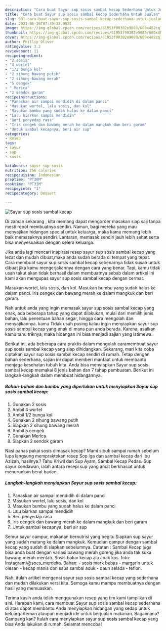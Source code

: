 ```yaml
---
description: "Cara buat Sayur sup sosis sambal kecap Sederhana Untuk Jualan"
title: "Cara buat Sayur sup sosis sambal kecap Sederhana Untuk Jualan"
slug: 981-cara-buat-sayur-sup-sosis-sambal-kecap-sederhana-untuk-jualan
date: 2021-06-16T07:49:33.953Z
image: https://img-global.cpcdn.com/recipes/61953f90382e9080/680x482cq70/sayur-sup-sosis-sambal-kecap-foto-resep-utama.jpg
thumbnail: https://img-global.cpcdn.com/recipes/61953f90382e9080/680x482cq70/sayur-sup-sosis-sambal-kecap-foto-resep-utama.jpg
cover: https://img-global.cpcdn.com/recipes/61953f90382e9080/680x482cq70/sayur-sup-sosis-sambal-kecap-foto-resep-utama.jpg
author: Phillip Oliver
ratingvalue: 3.2
reviewcount: 11
recipeingredient:
- "2 sosis"
- "4 wortel"
- "1/2 bunga kol"
- "2 sihung bawang putih"
- "2 sihung bawang merah"
- "5 cengek"
- " Merica"
- "2 sendok garam"
recipeinstructions:
- "Panaskan air sampai mendidih di dalam panci"
- "Masukan wortel, lalu sosis, dan kol"
- "Masukan bumbu yang sudah halus ke dalam panci"
- "Lalu biarkan sampai mendidih"
- "Beri penyedap rasa"
- "Iris cengek dan bawang merah ke dalam mangkuk dan beri garam"
- "Untuk sambal kecapnya, beri air sup"
categories:
- Resep
tags:
- sayur
- sup
- sosis

katakunci: sayur sup sosis 
nutrition: 256 calories
recipecuisine: Indonesian
preptime: "PT30M"
cooktime: "PT33M"
recipeyield: "1"
recipecategory: Dessert

---
```



![Sayur sup sosis sambal kecap](https://img-global.cpcdn.com/recipes/61953f90382e9080/680x482cq70/sayur-sup-sosis-sambal-kecap-foto-resep-utama.jpg)

Di zaman  sekarang , kita memang dapat mengorder masakan siap saji tanpa mesti repot membuatnya sendiri. Namun, bagi mereka yang mau menyajikan hidangan special untuk keluarga, maka kamu memang lebih baik memasaknya sendiri. Lantaran, memasak sendiri jauh lebih sehat serta bisa menyesuaikan dengan selera keluarga.

Jika anda lagi mencari inspirasi resep sayur sup sosis sambal kecap yang lezat dan mudah dibuat,maka anda sudah berada di tempat yang tepat. Cara membuat sayur sup sosis sambal kecap  sebenarnya tidak susah untuk dibuat jika kamu mengerjakannya dengan cara yang benar. Tapi, kamu tidak usah takut akan tidak berhasil dalam membuatnya 
sebab dalam artikel ini kami akan mengupas sayur sup sosis sambal kecap dengan cermat.  

Masukan wortel, lalu sosis, dan kol. Masukan bumbu yang sudah halus ke dalam panci. Iris cengek dan bawang merah ke dalam mangkuk dan beri garam.

Nah untuk anda yang ingin memasak sayur sup sosis sambal kecap yang enak, ada beberapa tahap yang dapat dilakukan, mulai dari memilih jenis bahan, lalu penentuan bahan segar, hingga cara mengolah dan menyajikannya. kamu Tidak usah pusing kalau ingin menyiapkan sayur sup sosis sambal kecap yang enak di mana pun anda berada. Karena, asalkan kamu  tahu triknya, maka hidangan ini bisa menjadi sajian yang istimewa.

Berikut ini, ada beberapa cara praktis  dalam mengolah caramembuat sayur sup sosis sambal kecap yang siap dihidangkan. Sekarang, mari kita coba ciptakan sayur sup sosis sambal kecap sendiri di rumah. Tetap dengan bahan sederhana, sajian ini dapat memberi manfaat untuk membantu menjaga kesehatan tubuh kita. Anda bisa menyiapkan Sayur sup sosis sambal kecap memakai 8 jenis bahan dan 7 tahap pembuatan. Berikut ini langkah-langkah dalam membuat hidangannya.

<!--inarticleads1-->

##### Bahan-bahan dan bumbu yang diperlukan untuk menyiapkan Sayur sup sosis sambal kecap:

1. Gunakan 2 sosis
1. Ambil 4 wortel
1. Ambil 1/2 bunga kol
1. Gunakan 2 sihung bawang putih
1. Siapkan 2 sihung bawang merah
1. Ambil 5 cengek
1. Gunakan  Merica
1. Siapkan 2 sendok garam


Nasi panas pakai sosis dimasak kecap? Mami sibuk sampai rumah sebelum lupa langsung mempraktekan resep Sop Iga dan sambal kecap dari Ibu Azizah, hasilnya.? Tahu Kriwil dan Sup Ayam, Sambal Kecap Pedas. Sup sayur cendawan, ialah antara resepi sup yang amat berkhasiat untuk menurunkan berat badan. 

<!--inarticleads2-->

##### Langkah-langkah menyiapkan Sayur sup sosis sambal kecap:

1. Panaskan air sampai mendidih di dalam panci
1. Masukan wortel, lalu sosis, dan kol
1. Masukan bumbu yang sudah halus ke dalam panci
1. Lalu biarkan sampai mendidih
1. Beri penyedap rasa
1. Iris cengek dan bawang merah ke dalam mangkuk dan beri garam
1. Untuk sambal kecapnya, beri air sup


Semur sayur campur, makanan bernutrisi yang begitu Siapkan sup sayur yang sudah matang ke dalam mangkuk. Kemudian campur dengan sambal kecap yang sudah di siapkan sebelumnya. Catatan : Sambal Kecap juga bisa anda buat dengan variasi bawang merah goreng jika anda tak suka bawang merah mentah. Sosis bakar kecap ala anak kos. foto: Instagram/@soes_merdeka. Bahan: - sosis merk bebas - margarin untuk olesan - kecap manis dan saus sambal aduk - daun selada - teflon. 

Nah, itulah artikel mengenai  sayur sup sosis sambal kecap  yang sederhana dan mudah dilakukan versi kita. Semoga kamu mampu membuatnya dengan hasil yang memuaskan. 

Terima kasih anda telah menggunakan resep yang tim kami tampilkan di sini. Harapan kami, cara membuat  Sayur sup sosis sambal kecap sederhana di atas dapat membantu Anda menyiapkan hidangan yang sedap untuk keluarga/teman ataupun menjadi ide untuk berjualan makanan. Bagaimana? Gampang kan? Itulah cara menyiapkan sayur sup sosis sambal kecap yang bisa Anda lakukan di rumah. Selamat mencoba!

